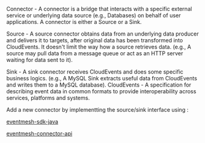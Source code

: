 Connector - A connector is a bridge that interacts with a specific external service or underlying data source (e.g., Databases) on behalf of user applications. A connector is either a Source or a Sink.

Source - A source connector obtains data from an underlying data producer and delivers it to targets, after original data has been transformed into CloudEvents. It doesn't limit the way how a source retrieves data. (e.g., A source may pull data from a message queue or act as an HTTP server waiting for data sent to it).

Sink - A sink connector receives CloudEvents and does some specific business logics. (e.g., A MySQL Sink extracts useful data from CloudEvents and writes them to a MySQL database).
CloudEvents - A specification for describing event data in common formats to provide interoperability across services, platforms and systems.

Add a new connector by implementting the source/sink interface using :

[eventmesh-sdk-java](https://github.com/apache/eventmesh/tree/master/eventmesh-sdk-java)

[eventmesh-connector-api](https://github.com/apache/eventmesh/tree/master/eventmesh-connectors/eventmesh-connector-api)


